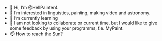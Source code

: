 - 👋 Hi, I’m @HellPainter4
- 👀 I’m interested in linguistics, painting, making video and astronomy.
- 🌱 I’m currently learning 
- 💞️ I am not looking to collaborate on current time, but I would like to give some feedback by using your programms, f.e. MyPaint.
- 📫 How to reach the Sun?

<!---
HellPainter4/HellPainter4 is a ✨ special ✨ repository because its `README.md` (this file) appears on your GitHub profile.
You can click the Preview link to take a look at your changes.
--->
